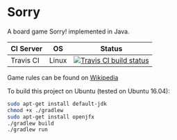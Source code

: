 # Sorry
A board game Sorry! implemented in Java.

| CI Server | OS      | Status |
| --------- | ------- | ------ |
| Travis CI | Linux   | [![Travis CI build status](https://travis-ci.com/yuhang-lin/Sorry.svg?token=dC6ix7pFVFefei5A1V7f&branch=master)](https://travis-ci.com/yuhang-lin/Sorry) | 

Game rules can be found on [Wikipedia](https://en.wikipedia.org/wiki/Sorry!_(game) "Sorry! game")

To build this project on Ubuntu (tested on Ubuntu 16.04):
```bash
sudo apt-get install default-jdk
chmod +x ./gradlew 
sudo apt-get install openjfx
./gradlew build
./gradlew run
```